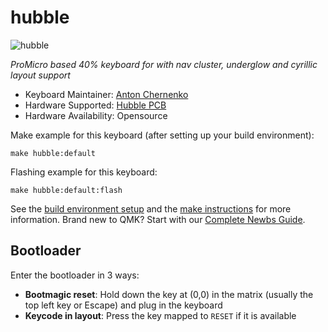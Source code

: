 # hubble

![hubble](https://i.imgur.com/buTSdUqh.jpg)

*ProMicro based 40% keyboard for with nav cluster, underglow and cyrillic layout support*

* Keyboard Maintainer: [Anton Chernenko](https://github.com/ch3rny)
* Hardware Supported: [Hubble PCB](https://github.com/ch3rny/hubble-keyboard)
* Hardware Availability: Opensource

Make example for this keyboard (after setting up your build environment):

    make hubble:default

Flashing example for this keyboard:

    make hubble:default:flash

See the [build environment setup](https://docs.qmk.fm/#/getting_started_build_tools) and the [make instructions](https://docs.qmk.fm/#/getting_started_make_guide) for more information. Brand new to QMK? Start with our [Complete Newbs Guide](https://docs.qmk.fm/#/newbs).

## Bootloader

Enter the bootloader in 3 ways:

* **Bootmagic reset**: Hold down the key at (0,0) in the matrix (usually the top left key or Escape) and plug in the keyboard
* **Keycode in layout**: Press the key mapped to `RESET` if it is available
